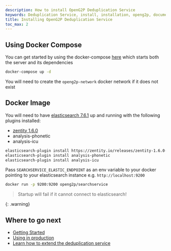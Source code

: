 ```yaml
---
description: How to install OpenG2P Deduplication Service
keywords: Deduplication Service, install, installation, openg2p, documentation
title: Installing OpenG2P Deduplication Service
toc_max: 2
---
```


## Using  Docker Compose

You can get started by using the docker-compose [here](https://raw.githubusercontent.com/OpenG2P/openg2p-deduplicationservice/master/docker-compose.yml) which starts both the server and its dependencies

```bash
docker-compose up -d
```

You will need to create the `openg2p-network` docker network if it does not exist

## Docker Image

You will need to have  [elasticsearch 7.6.1](https://www.elastic.co/downloads/past-releases/elasticsearch-7-6-1) up and running
with the following plugins installed:
- [zentity 1.6.0](https://zentity.io/releases/zentity-1.6.0-elasticsearch-7.6.1.zip)
- analysis-phonetic
- analysis-icu

```bash
elasticsearch-plugin install https://zentity.io/releases/zentity-1.6.0-elasticsearch-7.6.1.zip
elasticsearch-plugin install analysis-phonetic
elasticsearch-plugin install analysis-icu
```

Pass `SEARCHSERVICE_ELASTIC_ENDPOINT` as an env variable to your docker pointing to your elasticsearch instance e.g. `http://localhost:9200`

```bash
docker run -p 9200:9200 openg2p/searchservice
```

> Startup will fail if it cannot connect to elasticsearch!
>
{: .warning}


## Where to go next

- [Getting Started](gettingstarted.md)
- [Using in production](production.md)
- [Learn how to extend the deduplication service](exending.md)
